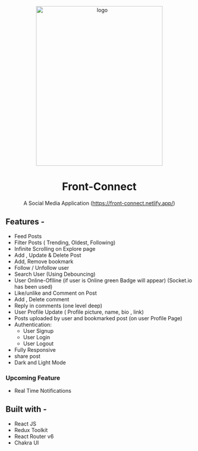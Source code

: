 <div align="center">
  <img src="https://res.cloudinary.com/radheshyam11/image/upload/v1659121705/localhost_3000_signin_Nokia_N9__ipadmini_gold_portrait_sru59o.png" height="430" width="340" alt="logo"/>
  
# Front-Connect
  A Social Media Application (https://front-connect.netlify.app/)
</div>

## **Features -**

- Feed Posts
- Filter Posts ( Trending, Oldest, Following)
- Infinite Scrolling on Explore page
- Add , Update & Delete Post
- Add, Remove bookmark
- Follow / Unfollow user
- Search User (Using Debouncing)
- User Online-Oflline (if user is Online green Badge will appear) (Socket.io has been used)
- Like/unlike and Comment on Post
- Add , Delete comment
- Reply in comments (one level deep)
- User Profile Update ( Profile picture, name, bio , link)
- Posts uploaded by user and bookmarked post (on user Profile Page)
- Authentication:
  - User Signup
  - User Login
  - User Logout
 - Fully Responsive
 - share post
 - Dark and Light Mode 

### Upcoming Feature
- Real Time Notifications


## **Built with -**

- React JS
- Redux Toolkit 
- React Router v6
- Chakra UI
